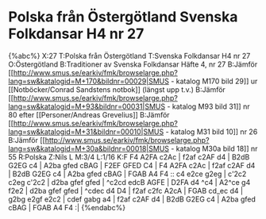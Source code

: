 # Polska från Östergötland Svenska Folkdansar H4 nr 27

{%abc%}
X:27
T:Polska från Östergötland
T:Svenska Folkdansar H4 nr 27
O:Östergötland
B:Traditioner av Svenska Folkdansar Häfte 4, nr 27
B:Jämför [[http://www.smus.se/earkiv/fmk/browselarge.php?lang=sw&katalogid=M+170&bildnr=00029|SMUS - katalog M170 bild 29]] ur [[Notböcker/Conrad Sandstens notbok]] (längst upp t.v.)
B:Jämför [[http://www.smus.se/earkiv/fmk/browselarge.php?lang=sw&katalogid=M+93&bildnr=00031|SMUS - katalog M93 bild 31]] nr 80 efter [[Personer/Andreas Grevelius]]
B:Jämför [[http://www.smus.se/earkiv/fmk/browselarge.php?lang=sw&katalogid=M+31&bildnr=00010|SMUS - katalog M31 bild 10]] nr 26
B:Jämför [[http://www.smus.se/earkiv/fmk/browselarge.php?lang=sw&katalogid=M+30a&bildnr=00018|SMUS - katalog M30a bild 18]] nr 55
R:Polska
Z:Nils L
M:3/4
L:1/16
K:F
F4 A2FA c2Ac | f2af c2AF d4 | B2dB G2EG c4 | A2ba gfed cBAG | F2EF GFED C4 | 
F4 A2FA c2Ac | f2af c2AF d4 | B2dB G2EG c4 | A2ba gfed cBAG | FGAB A4 F4 ::
c4 e2ce g2eg | c'2c2 c2eg c'2c2 | d2ba gfef gfed | ^c2cd edcB AGFE |
D2FA d4 ^c4 | A2^ce g4 f2e2 | d2ba gfef gfed | ^cdec d4 D4 | 
f2af c2fc A2cA | FGAB cd_ec d4 | g2bg e2gf e2c2 | cdef gabg a4 | 
f2af c2AF d4 | B2dB G2EG c4 | A2ba gfed cBAG | FGAB A4 F4 :|
{%endabc%}
